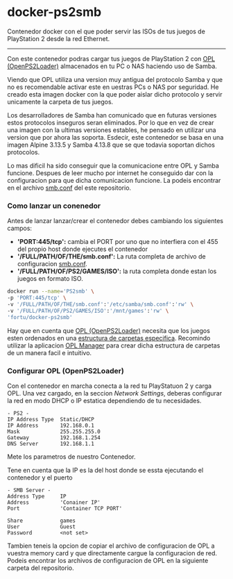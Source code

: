 # docker-ps2smb

Contenedor docker con el que poder servir las ISOs de tus juegos de PlayStation 2 desde la red Ethernet.

---

Con este contenedor podras cargar tus juegos de PlayStation 2 con [OPL (OpenPS2Loader)](https://github.com/ps2homebrew/Open-PS2-Loader) almacenados en tu PC o NAS haciendo uso de Samba.

Viendo que OPL utiliza una version muy antigua del protocolo Samba y que no es recomendable activar este en uestras PCs o NAS por seguridad. He creado esta imagen docker con la que poder aislar dicho protocolo y servir unicamente la carpeta de tus juegos.

Los desarrolladores de Samba han comunicado que en futuras versiones estos protocolos inseguros seran eliminados. Por lo que en vez de crear una imagen con la ultimas versiones estables, he pensado en utilizar una version que por ahora las soporta. Esdecir, este contenedor se basa en una imagen Alpine 3.13.5 y Samba 4.13.8 que se que todavia soportan dichos protocolos.

Lo mas dificil ha sido conseguir que la comunicacione entre OPL y Samba funcione. Despues de leer mucho por internet he conseguido dar con la configuracion para que dicha comunicacion funcione. La podeis encontrar en el archivo [smb.conf](smb.conf) del este repositorio.

### Como lanzar un conenedor

Antes de lanzar lanzar/crear el contenedor debes cambiando los siguientes campos:

* **'PORT:445/tcp':** cambia el PORT por uno que no interfiera con el 455 del propio host donde ejecutes el contenedor
* **'/FULL/PATH/OF/THE/smb.conf':** La ruta completa de archivo de configuracion [smb.conf](smb.conf).
* **'/FULL/PATH/OF/PS2/GAMES/ISO':** la ruta completa donde estan los juegos en formato ISO.

```Bash
docker run --name='PS2smb' \
-p 'PORT:445/tcp' \
-v '/FULL/PATH/OF/THE/smb.conf':'/etc/samba/smb.conf':'rw' \
-v '/FULL/PATH/OF/PS2/GAMES/ISO':'/mnt/games':'rw' \
'fortu/docker-ps2smb'
```

Hay que en cuenta que [OPL (OpenPS2Loader)](https://github.com/ps2homebrew/Open-PS2-Loader) necesita que los juegos esten ordenados en una [estructura de carpetas especifica](https://github.com/ps2homebrew/Open-PS2-Loader#how-to-use). Recomindo utilizar la aplicacion [OPL Manager](https://oplmanager.com/site/) para crear dicha estructura de carpetas de un manera facil e intuitivo.

### Configurar OPL (OpenPS2Loader)

Con el contenedor en marcha conecta a la red tu PlayStatuon 2 y carga OPL. Una vez cargado, en la seccion *Network Settings*, deberas configurar la red en modo DHCP o IP estatica dependiendo de tu necesidades.

```text
- PS2 -
IP Address Type  Static/DHCP
IP Address       192.168.0.1
Mask             255.255.255.0
Gateway          192.168.1.254
DNS Server       192.168.1.1
```
Mete los parametros de nuestro Contenedor.

Tene en cuenta que la IP es la del host donde se essta ejecutando el contenedor y el puerto

```text
- SMB Server -
Address Type     IP
Address          'Conainer IP'
Port             'Container TCP PORT'

Share            games
User             Guest
Password         <not set>
```

Tambien teneis la opcion de copiar el archivo de configuracion de OPL a vuestra memory card y que directamente cargue la configuracion de red. Podeis encontrar los archivos de configuracion de OPL en la siguiente carpeta del repositorio.

